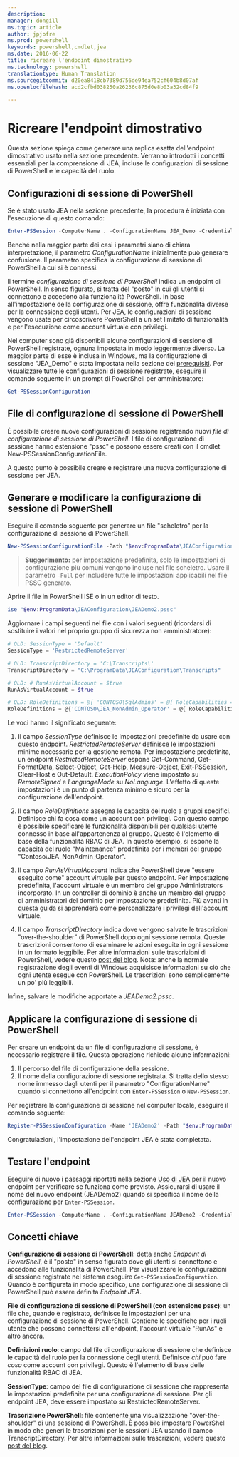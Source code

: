 ```yaml
---
description: 
manager: dongill
ms.topic: article
author: jpjofre
ms.prod: powershell
keywords: powershell,cmdlet,jea
ms.date: 2016-06-22
title: ricreare l'endpoint dimostrativo
ms.technology: powershell
translationtype: Human Translation
ms.sourcegitcommit: d20ea8418cb7389d756de94ea752cf604b8d07af
ms.openlocfilehash: acd2cfbd038250a26236c875d0e8b03a32cd84f9

---
```


# Ricreare l'endpoint dimostrativo
Questa sezione spiega come generare una replica esatta dell'endpoint dimostrativo usato nella sezione precedente.
Verranno introdotti i concetti essenziali per la comprensione di JEA, incluse le configurazioni di sessione di PowerShell e le capacità del ruolo.

## Configurazioni di sessione di PowerShell
Se è stato usato JEA nella sezione precedente, la procedura è iniziata con l'esecuzione di questo comando:

```PowerShell
Enter-PSSession -ComputerName . -ConfigurationName JEA_Demo -Credential $NonAdminCred
```

Benché nella maggior parte dei casi i parametri siano di chiara interpretazione, il parametro *ConfigurationName* inizialmente può generare confusione.
Il parametro specifica la configurazione di sessione di PowerShell a cui si è connessi.

Il termine *configurazione di sessione di PowerShell* indica un endpoint di PowerShell.
In senso figurato, si tratta del "posto" in cui gli utenti si connettono e accedono alla funzionalità PowerShell.
In base all'impostazione della configurazione di sessione, offre funzionalità diverse per la connessione degli utenti.
Per JEA, le configurazioni di sessione vengono usate per circoscrivere PowerShell a un set limitato di funzionalità e per l'esecuzione come account virtuale con privilegi.

Nel computer sono già disponibili alcune configurazioni di sessione di PowerShell registrate, ognuna impostata in modo leggermente diverso.
La maggior parte di esse è inclusa in Windows, ma la configurazione di sessione "JEA_Demo" è stata impostata nella sezione dei [prerequisiti](prerequisites.md).
Per visualizzare tutte le configurazioni di sessione registrate, eseguire il comando seguente in un prompt di PowerShell per amministratore:

```PowerShell
Get-PSSessionConfiguration
```

## File di configurazione di sessione di PowerShell
È possibile creare nuove configurazioni di sessione registrando nuovi *file di configurazione di sessione di PowerShell*.
I file di configurazione di sessione hanno estensione "pssc"
e possono essere creati con il cmdlet New-PSSessionConfigurationFile.

A questo punto è possibile creare e registrare una nuova configurazione di sessione per JEA.

## Generare e modificare la configurazione di sessione di PowerShell
Eseguire il comando seguente per generare un file "scheletro" per la configurazione di sessione di PowerShell.

```PowerShell
New-PSSessionConfigurationFile -Path "$env:ProgramData\JEAConfiguration\JEADemo2.pssc"
```

> **Suggerimento:** per impostazione predefinita, solo le impostazioni di configurazione più comuni vengono incluse nel file scheletro.
> Usare il parametro `-Full` per includere tutte le impostazioni applicabili nel file PSSC generato.

Aprire il file in PowerShell ISE o in un editor di testo.

```PowerShell
ise "$env:ProgramData\JEAConfiguration\JEADemo2.pssc"
```

Aggiornare i campi seguenti nel file con i valori seguenti (ricordarsi di sostituire i valori nel proprio gruppo di sicurezza non amministratore):

```PowerShell
# OLD: SessionType = 'Default'
SessionType = 'RestrictedRemoteServer'

# OLD: TranscriptDirectory = 'C:\Transcripts\'
TranscriptDirectory = "C:\ProgramData\JEAConfiguration\Transcripts"

# OLD: # RunAsVirtualAccount = $true
RunAsVirtualAccount = $true

# OLD: RoleDefinitions = @{ 'CONTOSO\SqlAdmins' = @{ RoleCapabilities = 'SqlAdministration' }; 'CONTOSO\ServerMonitors' = @{ VisibleCmdlets = 'Get-Process' } }
RoleDefinitions = @{'CONTOSO\JEA_NonAdmin_Operator' = @{ RoleCapabilities =  'Maintenance' }}
```

Le voci hanno il significato seguente:

1.  Il campo *SessionType* definisce le impostazioni predefinite da usare con questo endpoint.
*RestrictedRemoteServer* definisce le impostazioni minime necessarie per la gestione remota.
Per impostazione predefinita, un endpoint *RestrictedRemoteServer* espone Get-Command, Get-FormatData, Select-Object, Get-Help, Measure-Object, Exit-PSSession, Clear-Host e Out-Default.
*ExecutionPolicy* viene impostato su *RemoteSigned* e *LanguageMode* su *NoLanguage*.
L'effetto di queste impostazioni è un punto di partenza minimo e sicuro per la configurazione dell'endpoint.

2.  Il campo *RoleDefinitions* assegna le capacità del ruolo a gruppi specifici.
Definisce chi fa cosa come un account con privilegi.
Con questo campo è possibile specificare le funzionalità disponibili per qualsiasi utente connesso in base all'appartenenza al gruppo.
Questo è l'elemento di base della funzionalità RBAC di JEA.
In questo esempio, si espone la capacità del ruolo "Maintenance" predefinita per i membri del gruppo "Contoso\JEA_NonAdmin_Operator".

3.  Il campo *RunAsVirtualAccount* indica che PowerShell deve "essere eseguito come" account virtuale per questo endpoint.
Per impostazione predefinita, l'account virtuale è un membro del gruppo Administrators incorporato.
In un controller di dominio è anche un membro del gruppo di amministratori del dominio per impostazione predefinita.
Più avanti in questa guida si apprenderà come personalizzare i privilegi dell'account virtuale.

4.  Il campo *TranscriptDirectory* indica dove vengono salvate le trascrizioni "over-the-shoulder" di PowerShell dopo ogni sessione remota.
Queste trascrizioni consentono di esaminare le azioni eseguite in ogni sessione in un formato leggibile.
Per altre informazioni sulle trascrizioni di PowerShell, vedere questo [post del blog](http://blogs.msdn.com/b/powershell/archive/2015/06/09/powershell-the-blue-team.aspx).
Nota: anche la normale registrazione degli eventi di Windows acquisisce informazioni su ciò che ogni utente esegue con PowerShell.
Le trascrizioni sono semplicemente un po' più leggibili.

Infine, salvare le modifiche apportate a *JEADemo2.pssc*.

## Applicare la configurazione di sessione di PowerShell

Per creare un endpoint da un file di configurazione di sessione, è necessario registrare il file.
Questa operazione richiede alcune informazioni:

1. Il percorso del file di configurazione della sessione.
2. Il nome della configurazione di sessione registrata. Si tratta dello stesso nome immesso dagli utenti per il parametro "ConfigurationName" quando si connettono all'endpoint con `Enter-PSSession` o `New-PSSession`.

Per registrare la configurazione di sessione nel computer locale, eseguire il comando seguente:

```PowerShell
Register-PSSessionConfiguration -Name 'JEADemo2' -Path "$env:ProgramData\JEAConfiguration\JEADemo2.pssc"
```

Congratulazioni, l'impostazione dell'endpoint JEA è stata completata.

## Testare l'endpoint
Eseguire di nuovo i passaggi riportati nella sezione [Uso di JEA](using-jea.md) per il nuovo endpoint per verificare se funziona come previsto.
Assicurarsi di usare il nome del nuovo endpoint (JEADemo2) quando si specifica il nome della configurazione per `Enter-PSSession`.

```PowerShell
Enter-PSSession -ComputerName . -ConfigurationName JEADemo2 -Credential $NonAdminCred
```

## Concetti chiave
**Configurazione di sessione di PowerShell**: detta anche *Endpoint di PowerShell*, è il "posto" in senso figurato dove gli utenti si connettono e accedono alle funzionalità di PowerShell.
Per visualizzare le configurazioni di sessione registrate nel sistema eseguire `Get-PSSessionConfiguration`.
Quando è configurata in modo specifico, una configurazione di sessione di PowerShell può essere definita *Endpoint JEA*.

**File di configurazione di sessione di PowerShell (con estensione pssc)**: un file che, quando è registrato, definisce le impostazioni per una configurazione di sessione di PowerShell.
Contiene le specifiche per i ruoli utente che possono connettersi all'endpoint, l'account virtuale "RunAs" e altro ancora.     

**Definizioni ruolo**: campo del file di configurazione di sessione che definisce le capacità del ruolo per la connessione degli utenti.
Definisce *chi* può fare *cosa* come account con privilegi.
Questo è l'elemento di base delle funzionalità RBAC di JEA.

**SessionType**: campo del file di configurazione di sessione che rappresenta le impostazioni predefinite per una configurazione di sessione.
Per gli endpoint JEA, deve essere impostato su RestrictedRemoteServer.

**Trascrizione PowerShell**: file contenente una visualizzazione "over-the-shoulder" di una sessione di PowerShell.
È possibile impostare PowerShell in modo che generi le trascrizioni per le sessioni JEA usando il campo TranscriptDirectory.
Per altre informazioni sulle trascrizioni, vedere questo [post del blog](https://technet.microsoft.com/en-us/magazine/ff687007.aspx).




<!--HONumber=Jul16_HO1-->


